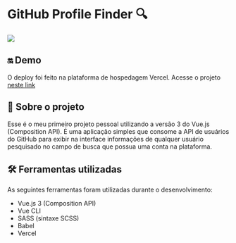 # GitHub Profile Finder 🔍
![](https://i.imgur.com/CkyJ3sp.png)

## 🔛 Demo
O deploy foi feito na plataforma de hospedagem Vercel. Acesse o projeto [neste link](https://github-profile-finder-pied-phi.vercel.app/)

## 📖 Sobre o projeto
Esse é o meu primeiro projeto pessoal utilizando a versão 3 do Vue.js (Composition API). É uma aplicação simples que consome a API de usuários do GitHub para exibir na interface informações de qualquer usuário pesquisado no campo de busca que possua uma conta na plataforma.

## 🛠️ Ferramentas utilizadas
As seguintes ferramentas foram utilizadas durante o desenvolvimento:

- Vue.js 3 (Composition API)
- Vue CLI
- SASS (sintaxe SCSS)
- Babel
- Vercel

